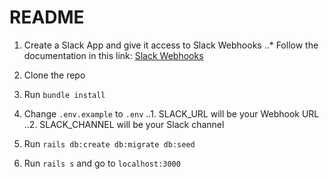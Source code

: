 # README

1. Create a Slack App and give it access to Slack Webhooks
..* Follow the documentation in this link: [Slack Webhooks](https://api.slack.com/incoming-webhooks)

2. Clone the repo
3. Run `bundle install`
4. Change `.env.example` to `.env`
..1. SLACK_URL will be your Webhook URL
..2. SLACK_CHANNEL will be your Slack channel
6. Run `rails db:create db:migrate db:seed`
7. Run `rails s` and go to `localhost:3000`

